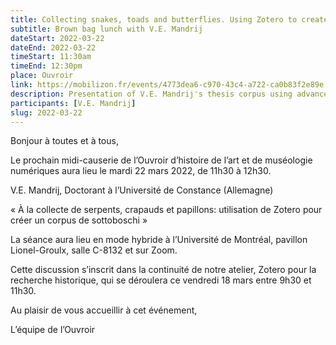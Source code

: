 ```yaml
---
title: Collecting snakes, toads and butterflies. Using Zotero to create a sottoboschi corpus
subtitle: Brown bag lunch with V.E. Mandrij
dateStart: 2022-03-22 
dateEnd: 2022-03-22
timeStart: 11:30am
timeEnd: 12:30pm
place: Ouvroir
link: https://mobilizon.fr/events/4773dea6-c970-43c4-a722-ca0b83f2e89e
description: Presentation of V.E. Mandrij's thesis corpus using advanced functionnalities in Zotero
participants: [V.E. Mandrij]
slug: 2022-03-22
---
```


Bonjour à toutes et à tous,

Le prochain midi-causerie de l’Ouvroir d’histoire de l’art et de muséologie numériques aura lieu le mardi 22 mars 2022, de 11h30 à 12h30.

V.E. Mandrij, Doctorant à l’Université de Constance (Allemagne)

« À la collecte de serpents, crapauds et papillons: utilisation de Zotero pour créer un corpus de sottoboschi »

La séance aura lieu en mode hybride à l’Université de Montréal, pavillon Lionel-Groulx, salle C-8132 et sur Zoom.

Cette discussion s’inscrit dans la continuité de notre atelier, Zotero pour la recherche historique, qui se déroulera ce vendredi 18 mars entre 9h30 et 11h30. 

Au plaisir de vous accueillir à cet événement,

L’équipe de l’Ouvroir